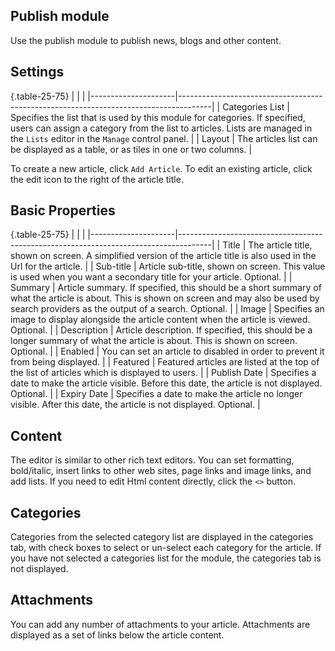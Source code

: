 ## Publish module
Use the publish module to publish news, blogs and other content.

## Settings

{.table-25-75}
|                     |                                                                                      |
|---------------------|--------------------------------------------------------------------------------------|
| Categories List     | Specifies the list that is used by this module for categories.  If specified, users can assign a category from the list to articles. Lists are managed in the `Lists` editor in the `Manage` control panel.  |
| Layout              | The articles list can be displayed as a table, or as tiles in one or two columns.  |

To create a new article, click `Add Article`.  To edit an existing article, click the edit icon to the right of the article title.  

## Basic Properties

{.table-25-75}
|                     |                                                                                      |
|---------------------|--------------------------------------------------------------------------------------|
| Title               | The article title, shown on screen.  A simplified version of the article title is also used in the Url for the article.  |
| Sub-title           | Article sub-title, shown on screen.  This value is used when you want a secondary title for your article.  Optional.  |
| Summary             | Article summary.  If specified, this should be a short summary of what the article is about.  This is shown on screen and may also be used by search providers as the output of a search.  Optional. |
| Image               | Specifies an image to display alongside the article content when the article is viewed.  Optional.  |
| Description         | Article description.  If specified, this should be a longer summary of what the article is about.  This is shown on screen.  Optional.  |
| Enabled             | You can set an article to disabled in order to prevent it from being displayed.  |
| Featured            | Featured articles are listed at the top of the list of articles which is displayed to users.  |
| Publish Date        | Specifies a date to make the article visible.  Before this date, the article is not displayed.  Optional.  |
| Expiry Date         | Specifies a date to make the article no longer visible.  After this date, the article is not displayed.  Optional.  |

## Content
The editor is similar to other rich text editors.  You can set formatting, bold/italic, insert links to other web sites, page links and image 
links, and add lists.  If you need to edit Html content directly, click the `<>` button.

## Categories
Categories from the selected category list are displayed in the categories tab, with check boxes to select or un-select each category for the article.  If you have
not selected a categories list for the module, the categories tab is not displayed. 

## Attachments
You can add any number of attachments to your article.  Attachments are displayed as a set of links below the article content.
